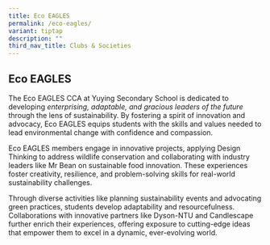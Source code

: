 ```yaml
---
title: Eco EAGLES
permalink: /eco-eagles/
variant: tiptap
description: ""
third_nav_title: Clubs & Societies
---
```

<h2>Eco EAGLES</h2>
<p>The Eco EAGLES CCA at Yuying Secondary School is dedicated to developing <em>enterprising, adaptable, and gracious leaders of the future</em> through
the lens of sustainability. By fostering a spirit of innovation and advocacy,
Eco EAGLES equips students with the skills and values needed to lead environmental
change with confidence and compassion.</p>
<p></p>
<p>Eco EAGLES members engage in innovative projects, applying Design Thinking
to address wildlife conservation and collaborating with industry leaders
like Mr Bean on sustainable food innovation. These experiences foster creativity,
resilience, and problem-solving skills for real-world sustainability challenges.</p>
<p></p>
<p>Through diverse activities like planning sustainability events and advocating
green practices, students develop adaptability and resourcefulness. Collaborations
with innovative partners like Dyson-NTU and Candlescape further enrich
their experiences, offering exposure to cutting-edge ideas that empower
them to excel in a dynamic, ever-evolving world.</p>
<p>&nbsp;</p>